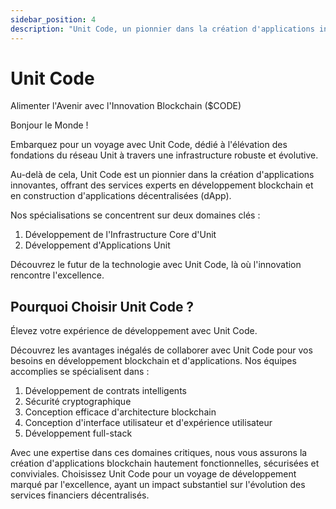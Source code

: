 ```yaml
---
sidebar_position: 4
description: "Unit Code, un pionnier dans la création d'applications innovantes, offrant des services experts en développement blockchain et en construction d'applications décentralisées (dApp)."
---
```


# Unit Code

Alimenter l'Avenir avec l'Innovation Blockchain ($CODE)

Bonjour le Monde !

Embarquez pour un voyage avec Unit Code, dédié à l'élévation des fondations du réseau Unit à travers une infrastructure robuste et évolutive.

Au-delà de cela, Unit Code est un pionnier dans la création d'applications innovantes, offrant des services experts en développement blockchain et en construction d'applications décentralisées (dApp).

Nos spécialisations se concentrent sur deux domaines clés :

1. Développement de l'Infrastructure Core d'Unit
2. Développement d'Applications Unit

Découvrez le futur de la technologie avec Unit Code, là où l'innovation rencontre l'excellence.

## Pourquoi Choisir Unit Code ?

Élevez votre expérience de développement avec Unit Code.

Découvrez les avantages inégalés de collaborer avec Unit Code pour vos besoins en développement blockchain et d'applications. Nos équipes accomplies se spécialisent dans :

1. Développement de contrats intelligents
2. Sécurité cryptographique
3. Conception efficace d'architecture blockchain
4. Conception d'interface utilisateur et d'expérience utilisateur
5. Développement full-stack

Avec une expertise dans ces domaines critiques, nous vous assurons la création d'applications blockchain hautement fonctionnelles, sécurisées et conviviales.
Choisissez Unit Code pour un voyage de développement marqué par l'excellence, ayant un impact substantiel sur l'évolution des services financiers décentralisés.
